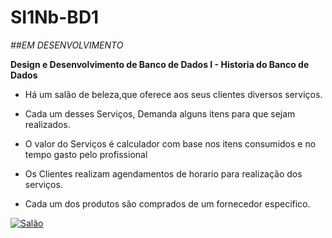 # SI1Nb-BD1

*##EM DESENVOLVIMENTO*

**Design e Desenvolvimento de Banco de Dados I - Historia do Banco de Dados**

- Há um salão de beleza,que oferece aos seus clientes diversos serviços.

- Cada um desses Serviços, Demanda alguns itens para que sejam realizados.

- O valor do Serviços é calculador com base nos itens consumidos e no tempo gasto pelo profissional

- Os Clientes realizam agendamentos de horario para realização dos serviços.

- Cada um dos produtos são comprados de um fornecedor especifico.

[![Salão](https://www.decorfacil.com/wp-content/uploads/2019/05/20190508salao-de-beleza-30.jpg "Salão")](https://www.decorfacil.com/wp-content/uploads/2019/05/20190508salao-de-beleza-30.jpg "Salão")
